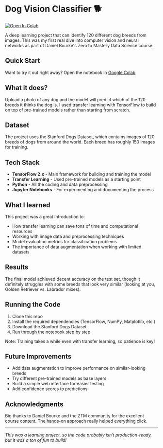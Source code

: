 # Dog Vision Classifier 🐕

[![Open In Colab](https://colab.research.google.com/assets/colab-badge.svg)](https://colab.research.google.com/drive/16DG8xRCfVJeg907qYEvEkDrv8Cqcwwqj)

A deep learning project that can identify 120 different dog breeds from images. This was my first real dive into computer vision and neural networks as part of Daniel Bourke's Zero to Mastery Data Science course.

## Quick Start

Want to try it out right away? Open the notebook in [Google Colab](https://colab.research.google.com/drive/16DG8xRCfVJeg907qYEvEkDrv8Cqcwwqj)

## What it does?

Upload a photo of any dog and the model will predict which of the 120 breeds it thinks the dog is. I used transfer learning with TensorFlow to build on top of pre-trained models rather than starting from scratch.

## Dataset

The project uses the Stanford Dogs Dataset, which contains images of 120 breeds of dogs from around the world. Each breed has roughly 150 images for training.

## Tech Stack

- **TensorFlow 2.x** - Main framework for building and training the model
- **Transfer Learning** - Used pre-trained models as a starting point
- **Python** - All the coding and data preprocessing  
- **Jupyter Notebooks** - For experimenting and documenting the process

## What I learned

This project was a great introduction to:
- How transfer learning can save tons of time and computational resources
- Working with image data and preprocessing techniques
- Model evaluation metrics for classification problems
- The importance of data augmentation when working with limited datasets

## Results

The final model achieved decent accuracy on the test set, though it definitely struggles with some breeds that look very similar (looking at you, Golden Retriever vs. Labrador mixes).

## Running the Code

1. Clone this repo
2. Install the required dependencies (TensorFlow, NumPy, Matplotlib, etc.)
3. Download the Stanford Dogs Dataset 
4. Run through the notebook step by step

Note: Training takes a while even with transfer learning, so patience is key!

## Future Improvements

- Add data augmentation to improve performance on similar-looking breeds
- Try different pre-trained models as base layers
- Build a simple web interface for easier testing
- Add confidence scores to predictions

## Acknowledgments

Big thanks to Daniel Bourke and the ZTM community for the excellent course content. The hands-on approach really helped everything click.

---

*This was a learning project, so the code probably isn't production-ready, but it was a ton of fun to build!*
